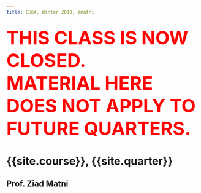 ```yaml
---
title: CS64, Winter 2019, zmatni
---
```


<p><font color="red" size="28"><b>THIS CLASS IS NOW CLOSED.<br/>MATERIAL HERE DOES NOT APPLY TO FUTURE QUARTERS.</b></font></p>

# {{site.course}}, {{site.quarter}}

## Prof. Ziad Matni

<!--
## <span style="color:green">Course Information</span>

{% include info_list.md %}

-->

<!--
Questions? Post them on Piazza!

## Lecture Notes and Slides

{% include lecnot_table.html %}

## Labs

NOTE: All labs must be submitted using turnin, unless specified otherwise.

{% include lab_table.html %}

-->
